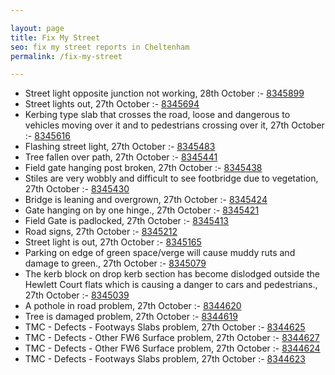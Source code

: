 ```yaml
---

layout: page
title: Fix My Street
seo: fix my street reports in Cheltenham
permalink: /fix-my-street

---
```


<!-- fix_marker starts -->

- Street light opposite junction not working, 28th October :- [8345899](https://www.fixmystreet.com/report/8345899)
- Street lights out, 27th October :- [8345694](https://www.fixmystreet.com/report/8345694)
- Kerbing type slab that crosses the road, loose and dangerous to vehicles moving over it and to pedestrians crossing over it, 27th October :- [8345616](https://www.fixmystreet.com/report/8345616)
- Flashing street light, 27th October :- [8345483](https://www.fixmystreet.com/report/8345483)
- Tree fallen over path, 27th October :- [8345441](https://www.fixmystreet.com/report/8345441)
- Field gate hanging post broken, 27th October :- [8345438](https://www.fixmystreet.com/report/8345438)
- Stiles are very wobbly and difficult to see footbridge due to vegetation, 27th October :- [8345430](https://www.fixmystreet.com/report/8345430)
- Bridge is leaning and overgrown, 27th October :- [8345424](https://www.fixmystreet.com/report/8345424)
- Gate hanging on by one hinge., 27th October :- [8345421](https://www.fixmystreet.com/report/8345421)
- Field Gate is padlocked, 27th October :- [8345413](https://www.fixmystreet.com/report/8345413)
- Road signs, 27th October :- [8345212](https://www.fixmystreet.com/report/8345212)
- Street light is out, 27th October :- [8345165](https://www.fixmystreet.com/report/8345165)
- Parking on edge of green space/verge will cause muddy ruts and damage to green., 27th October :- [8345079](https://www.fixmystreet.com/report/8345079)
- The kerb block on drop kerb section has become dislodged outside the Hewlett Court flats which is causing a danger to cars and pedestrians., 27th October :- [8345039](https://www.fixmystreet.com/report/8345039)
- A pothole in road problem, 27th October :- [8344620](https://www.fixmystreet.com/report/8344620)
- Tree is damaged problem, 27th October :- [8344619](https://www.fixmystreet.com/report/8344619)
- TMC - Defects - Footways Slabs problem, 27th October :- [8344625](https://www.fixmystreet.com/report/8344625)
- TMC - Defects - Other FW6  Surface problem, 27th October :- [8344627](https://www.fixmystreet.com/report/8344627)
- TMC - Defects - Other FW6  Surface problem, 27th October :- [8344624](https://www.fixmystreet.com/report/8344624)
- TMC - Defects - Footways Slabs problem, 27th October :- [8344623](https://www.fixmystreet.com/report/8344623)

<!-- fix_marker ends -->
